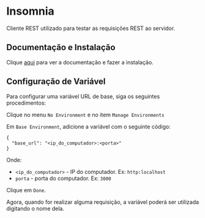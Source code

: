 # Insomnia

Cliente REST utilizado para testar as requisições REST ao servidor.

## Documentação e Instalação

Clique [aqui](https://insomnia.rest) para ver a documentação e fazer a instalação.

## Configuração de Variável

Para configurar uma variável URL de base, siga os seguintes procedimentos:

Clique no menu `No Environment` e no item `Manage Environments`

Em `Base Environment`, adicione a variável com o seguinte código:

```
{
  "base_url": "<ip_do_computador>:<porta>"
}
```

Onde:

- `<ip_do_computador>` - IP do computador. Ex: `http:localhost`
- `porta` - porta do computador. Ex: `3000`
  
  
Clique em `Done`.

Agora, quando for realizar alguma requisição, a variável poderá ser utilizada digitando o nome dela.
